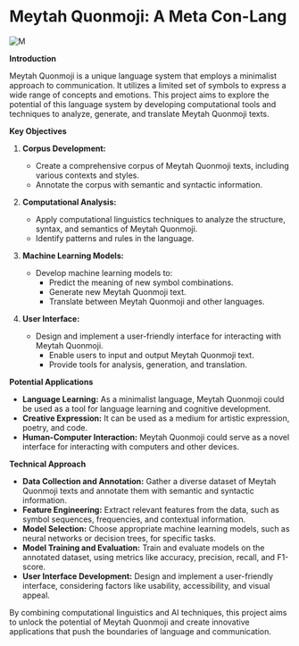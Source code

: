 # Meytah Quonmoji: A Meta Con-Lang 

![M](https://github.com/user-attachments/assets/d7191480-62e6-4561-8768-555561e0522f)

**Introduction**

Meytah Quonmoji is a unique language system that employs a minimalist approach to communication. It utilizes a limited set of symbols to express a wide range of concepts and emotions. This project aims to explore the potential of this language system by developing computational tools and techniques to analyze, generate, and translate Meytah Quonmoji texts.

**Key Objectives**

1. **Corpus Development:**
   * Create a comprehensive corpus of Meytah Quonmoji texts, including various contexts and styles.
   * Annotate the corpus with semantic and syntactic information.

2. **Computational Analysis:**
   * Apply computational linguistics techniques to analyze the structure, syntax, and semantics of Meytah Quonmoji.
   * Identify patterns and rules in the language.

3. **Machine Learning Models:**
   * Develop machine learning models to:
     * Predict the meaning of new symbol combinations.
     * Generate new Meytah Quonmoji text.
     * Translate between Meytah Quonmoji and other languages.

4. **User Interface:**
   * Design and implement a user-friendly interface for interacting with Meytah Quonmoji.
     * Enable users to input and output Meytah Quonmoji text.
     * Provide tools for analysis, generation, and translation.

**Potential Applications**

* **Language Learning:** As a minimalist language, Meytah Quonmoji could be used as a tool for language learning and cognitive development.
* **Creative Expression:** It can be used as a medium for artistic expression, poetry, and code.
* **Human-Computer Interaction:** Meytah Quonmoji could serve as a novel interface for interacting with computers and other devices.

**Technical Approach**

* **Data Collection and Annotation:** Gather a diverse dataset of Meytah Quonmoji texts and annotate them with semantic and syntactic information.
* **Feature Engineering:** Extract relevant features from the data, such as symbol sequences, frequencies, and contextual information.
* **Model Selection:** Choose appropriate machine learning models, such as neural networks or decision trees, for specific tasks.
* **Model Training and Evaluation:** Train and evaluate models on the annotated dataset, using metrics like accuracy, precision, recall, and F1-score.
* **User Interface Development:** Design and implement a user-friendly interface, considering factors like usability, accessibility, and visual appeal.

By combining computational linguistics and AI techniques, this project aims to unlock the potential of Meytah Quonmoji and create innovative applications that push the boundaries of language and communication.
